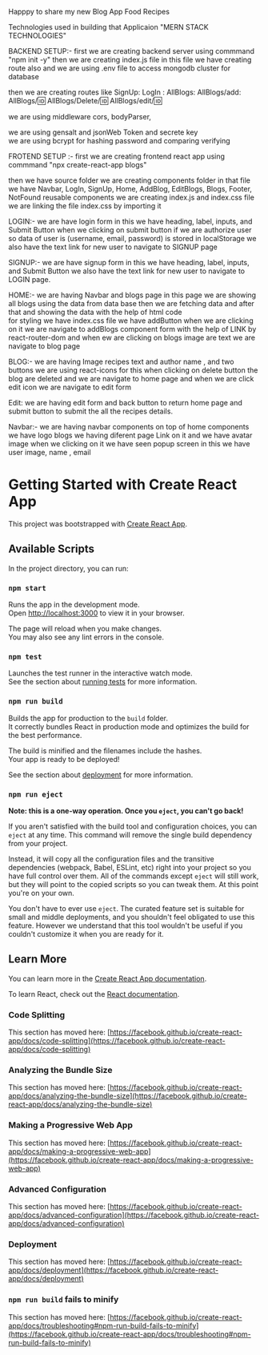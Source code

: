 Happpy to share my new Blog App Food Recipes

Technologies used in building that Applicaion 
"MERN STACK TECHNOLOGIES"

BACKEND SETUP:-
first we are creating backend server using commmand
"npm init -y"
then we are creating index.js file in this file we have creating route also 
and we are using .env file to access mongodb cluster for database 

then we are creating routes like
SignUp:   LogIn : AllBlogs:  AllBlogs/add: AllBlogs/:id: AllBlogs/Delete/:id: AllBlogs/edit/:id: 

we are using middleware cors, bodyParser, 

we are using gensalt and jsonWeb Token and secrete key  
we are using bcrypt for hashing password and comparing verifying

FROTEND SETUP :- 
first we are creating frontend react app using commmand
"npx create-react-app blogs"

then we have source folder we are creating components folder in that file 
we have Navbar, LogIn, SignUp, Home, AddBlog, EditBlogs, Blogs, Footer, NotFound reusable components
we are creating index.js and index.css file we are linking the file index.css by importing it

LOGIN:-
      we are have login form in this we have heading, label, inputs, and Submit Button 
      when we clicking on submit button if we are authorize user so data of user is 
      (username, email, password) is stored in localStorage 
      we also have the text link for new user to navigate to SIGNUP page

SIGNUP:- 
      we are have signup form in this we have heading, label, inputs, and Submit Button 
      we also have the text link for new user to navigate to LOGIN page.

HOME:- 
      we are having Navbar and blogs page in this page we are showing all blogs using the data from 
      data base then we are fetching data and after that and showing the data with the help of html code  
      for styling we have index.css file we have addButton when we are clicking on it we are navigate to 
      addBlogs component form with the help of LINK by react-router-dom and  when ew are clicking on blogs
      image are text we are navigate to blog page 
      
BLOG:- 
      we are having Image recipes text and author name , and two buttons we are using react-icons for this
      when clicking on delete button the blog are deleted and we are navigate to home page and when we are 
      click edit icon we are navigate to edit form 

Edit: 
      we are having edit form and back button to return home page and submit button to submit the all 
      the recipes details.
      
Navbar:- 
      we are having navbar components on top of home components we have logo blogs we having 
      diferent page Link on it and we have avatar image when we clicking on it we have 
      seen popup screen in this we have user image, name , email











      




















# Getting Started with Create React App

This project was bootstrapped with [Create React App](https://github.com/facebook/create-react-app).

## Available Scripts

In the project directory, you can run:

### `npm start`

Runs the app in the development mode.\
Open [http://localhost:3000](http://localhost:3000) to view it in your browser.

The page will reload when you make changes.\
You may also see any lint errors in the console.

### `npm test`

Launches the test runner in the interactive watch mode.\
See the section about [running tests](https://facebook.github.io/create-react-app/docs/running-tests) for more information.

### `npm run build`

Builds the app for production to the `build` folder.\
It correctly bundles React in production mode and optimizes the build for the best performance.

The build is minified and the filenames include the hashes.\
Your app is ready to be deployed!

See the section about [deployment](https://facebook.github.io/create-react-app/docs/deployment) for more information.

### `npm run eject`

**Note: this is a one-way operation. Once you `eject`, you can't go back!**

If you aren't satisfied with the build tool and configuration choices, you can `eject` at any time. This command will remove the single build dependency from your project.

Instead, it will copy all the configuration files and the transitive dependencies (webpack, Babel, ESLint, etc) right into your project so you have full control over them. All of the commands except `eject` will still work, but they will point to the copied scripts so you can tweak them. At this point you're on your own.

You don't have to ever use `eject`. The curated feature set is suitable for small and middle deployments, and you shouldn't feel obligated to use this feature. However we understand that this tool wouldn't be useful if you couldn't customize it when you are ready for it.

## Learn More

You can learn more in the [Create React App documentation](https://facebook.github.io/create-react-app/docs/getting-started).

To learn React, check out the [React documentation](https://reactjs.org/).

### Code Splitting

This section has moved here: [https://facebook.github.io/create-react-app/docs/code-splitting](https://facebook.github.io/create-react-app/docs/code-splitting)

### Analyzing the Bundle Size

This section has moved here: [https://facebook.github.io/create-react-app/docs/analyzing-the-bundle-size](https://facebook.github.io/create-react-app/docs/analyzing-the-bundle-size)

### Making a Progressive Web App

This section has moved here: [https://facebook.github.io/create-react-app/docs/making-a-progressive-web-app](https://facebook.github.io/create-react-app/docs/making-a-progressive-web-app)

### Advanced Configuration

This section has moved here: [https://facebook.github.io/create-react-app/docs/advanced-configuration](https://facebook.github.io/create-react-app/docs/advanced-configuration)

### Deployment

This section has moved here: [https://facebook.github.io/create-react-app/docs/deployment](https://facebook.github.io/create-react-app/docs/deployment)

### `npm run build` fails to minify

This section has moved here: [https://facebook.github.io/create-react-app/docs/troubleshooting#npm-run-build-fails-to-minify](https://facebook.github.io/create-react-app/docs/troubleshooting#npm-run-build-fails-to-minify)
